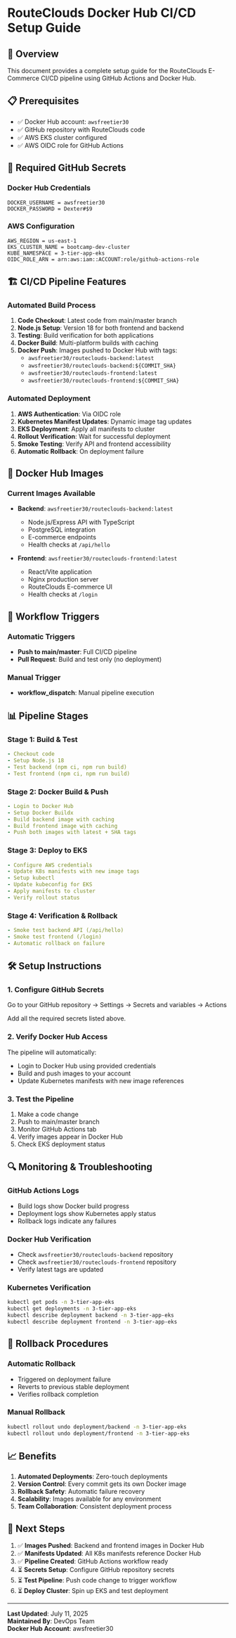 # RouteClouds Docker Hub CI/CD Setup Guide

## 🚀 **Overview**

This document provides a complete setup guide for the RouteClouds E-Commerce CI/CD pipeline using GitHub Actions and Docker Hub.

## 📋 **Prerequisites**

- ✅ Docker Hub account: `awsfreetier30`
- ✅ GitHub repository with RouteClouds code
- ✅ AWS EKS cluster configured
- ✅ AWS OIDC role for GitHub Actions

## 🔐 **Required GitHub Secrets**

### **Docker Hub Credentials**
```
DOCKER_USERNAME = awsfreetier30
DOCKER_PASSWORD = Dexter#$9
```

### **AWS Configuration**
```
AWS_REGION = us-east-1
EKS_CLUSTER_NAME = bootcamp-dev-cluster
KUBE_NAMESPACE = 3-tier-app-eks
OIDC_ROLE_ARN = arn:aws:iam::ACCOUNT:role/github-actions-role
```

## 🏗️ **CI/CD Pipeline Features**

### **Automated Build Process**
1. **Code Checkout**: Latest code from main/master branch
2. **Node.js Setup**: Version 18 for both frontend and backend
3. **Testing**: Build verification for both applications
4. **Docker Build**: Multi-platform builds with caching
5. **Docker Push**: Images pushed to Docker Hub with tags:
   - `awsfreetier30/routeclouds-backend:latest`
   - `awsfreetier30/routeclouds-backend:${COMMIT_SHA}`
   - `awsfreetier30/routeclouds-frontend:latest`
   - `awsfreetier30/routeclouds-frontend:${COMMIT_SHA}`

### **Automated Deployment**
1. **AWS Authentication**: Via OIDC role
2. **Kubernetes Manifest Updates**: Dynamic image tag updates
3. **EKS Deployment**: Apply all manifests to cluster
4. **Rollout Verification**: Wait for successful deployment
5. **Smoke Testing**: Verify API and frontend accessibility
6. **Automatic Rollback**: On deployment failure

## 🐳 **Docker Hub Images**

### **Current Images Available**
- **Backend**: `awsfreetier30/routeclouds-backend:latest`
  - Node.js/Express API with TypeScript
  - PostgreSQL integration
  - E-commerce endpoints
  - Health checks at `/api/hello`

- **Frontend**: `awsfreetier30/routeclouds-frontend:latest`
  - React/Vite application
  - Nginx production server
  - RouteClouds E-commerce UI
  - Health checks at `/login`

## 🔄 **Workflow Triggers**

### **Automatic Triggers**
- **Push to main/master**: Full CI/CD pipeline
- **Pull Request**: Build and test only (no deployment)

### **Manual Trigger**
- **workflow_dispatch**: Manual pipeline execution

## 📊 **Pipeline Stages**

### **Stage 1: Build & Test**
```yaml
- Checkout code
- Setup Node.js 18
- Test backend (npm ci, npm run build)
- Test frontend (npm ci, npm run build)
```

### **Stage 2: Docker Build & Push**
```yaml
- Login to Docker Hub
- Setup Docker Buildx
- Build backend image with caching
- Build frontend image with caching
- Push both images with latest + SHA tags
```

### **Stage 3: Deploy to EKS**
```yaml
- Configure AWS credentials
- Update K8s manifests with new image tags
- Setup kubectl
- Update kubeconfig for EKS
- Apply manifests to cluster
- Verify rollout status
```

### **Stage 4: Verification & Rollback**
```yaml
- Smoke test backend API (/api/hello)
- Smoke test frontend (/login)
- Automatic rollback on failure
```

## 🛠️ **Setup Instructions**

### **1. Configure GitHub Secrets**
Go to your GitHub repository → Settings → Secrets and variables → Actions

Add all the required secrets listed above.

### **2. Verify Docker Hub Access**
The pipeline will automatically:
- Login to Docker Hub using provided credentials
- Build and push images to your account
- Update Kubernetes manifests with new image references

### **3. Test the Pipeline**
1. Make a code change
2. Push to main/master branch
3. Monitor GitHub Actions tab
4. Verify images appear in Docker Hub
5. Check EKS deployment status

## 🔍 **Monitoring & Troubleshooting**

### **GitHub Actions Logs**
- Build logs show Docker build progress
- Deployment logs show Kubernetes apply status
- Rollback logs indicate any failures

### **Docker Hub Verification**
- Check `awsfreetier30/routeclouds-backend` repository
- Check `awsfreetier30/routeclouds-frontend` repository
- Verify latest tags are updated

### **Kubernetes Verification**
```bash
kubectl get pods -n 3-tier-app-eks
kubectl get deployments -n 3-tier-app-eks
kubectl describe deployment backend -n 3-tier-app-eks
kubectl describe deployment frontend -n 3-tier-app-eks
```

## 🚨 **Rollback Procedures**

### **Automatic Rollback**
- Triggered on deployment failure
- Reverts to previous stable deployment
- Verifies rollback completion

### **Manual Rollback**
```bash
kubectl rollout undo deployment/backend -n 3-tier-app-eks
kubectl rollout undo deployment/frontend -n 3-tier-app-eks
```

## 📈 **Benefits**

1. **Automated Deployments**: Zero-touch deployments
2. **Version Control**: Every commit gets its own Docker image
3. **Rollback Safety**: Automatic failure recovery
4. **Scalability**: Images available for any environment
5. **Team Collaboration**: Consistent deployment process

## 🎯 **Next Steps**

1. ✅ **Images Pushed**: Backend and frontend images in Docker Hub
2. ✅ **Manifests Updated**: All K8s manifests reference Docker Hub
3. ✅ **Pipeline Created**: GitHub Actions workflow ready
4. ⏳ **Secrets Setup**: Configure GitHub repository secrets
5. ⏳ **Test Pipeline**: Push code change to trigger workflow
6. ⏳ **Deploy Cluster**: Spin up EKS and test deployment

---

**Last Updated**: July 11, 2025  
**Maintained By**: DevOps Team  
**Docker Hub Account**: awsfreetier30
